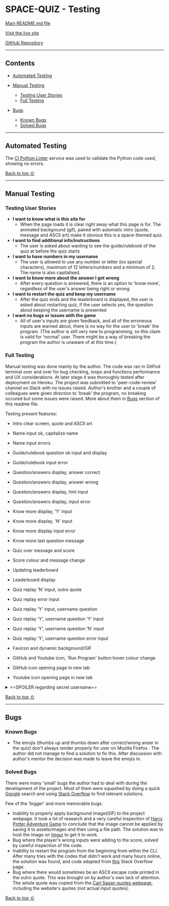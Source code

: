 <!-- Code for readme adapted from author's own project (Portfolio 2),
https://github.com/Boiann/budget-calculator -->

# **SPACE-QUIZ - Testing** 

[Main README.md file](/README.md)

[Visit the live site](https://space-quiz.herokuapp.com/ "Link to Space Quiz")

[GitHub Repository](https://github.com/Boiann/space-quiz "Link to GitHub Repository")

---
## **Contents**
* [Automated Testing](#automated-testing)

* [Manual Testing](#manual-testing)
  * [Testing User Stories](#testing-user-stories)
  * [Full Testing](#full-testing)

* [Bugs](#bugs)
  * [Known Bugs](#known-bugs)
  * [Solved Bugs](#solved-bugs)

---

## Automated Testing

The [CI Python Linter](https://pep8ci.herokuapp.com/) service was used to validate the Python code used, showing no errors.

<!-- img -->

[Back to top ⇧](#space-quiz---testing)

---

## **Manual Testing**

### **Testing User Stories**

* **I want to know what is this site for**
    * When the page loads it is clear right away what this page is for. The animated background (gif), paired with automatic intro (quote, message and ASCII art) make it obvious this is a space-themed quiz.
* **I want to find additional info/instructions**
    * The user is asked about wanting to see the guide/rulebook of the quiz at before the quiz starts
* **I want to have numbers in my username**
    * The user is allowed to use any number or letter (no special characters), maximum of 12 letters/numbers and a minimum of 2. The name is also capitalised.
* **I want to know more about the answer I got wrong**
    * After every question is answered, there is an option to 'know more', regardless of the user's answer being right or wrong
* **I want to restart the quiz and keep my username**
    * After the quiz ends and the leaderboard is displayed, the user is asked about restarting quiz, if the user selects yes, the question about keeping the username is presented
* **I want no bugs or issues with the game**
    * All of user's inputs are given feedback, and all of the erroneous inputs are warned about, there is no way for the user to 'break' the program.
    (The author is still very new to programming, so this claim is valid for 'normal' user. There might be a way of breaking the program the author is unaware of at this time.) 

### **Full Testing**

Manual testing was done mainly by the author. The code was ran in GitPod terminal over and over for bug checking, loops and functions performance and UX considerations. At later stage it was thoroughly tested after deployment on Heroku. The project was submitted to 'peer-code-review' channel on Slack with no issues raised. Author's brother and a couple of colleagues were given direction to 'break' the program, no breaking occured but some issues were raised. More about them in [Bugs](#bugs) section of this readme file.

Testing present features:

- Intro clear screen, quote and ASCII art
 <!-- image -->

- Name input ok, capitalize name
 <!-- image -->

- Name input errors
 <!-- img -->

- Guide/rulebook question ok input and display
 <!-- img -->

- Guide/rulebook input error
 <!-- img -->

- Question/answers display, answer correct
 <!-- img -->

- Question/answers display, answer wrong
 <!-- img -->

- Question/answers display, hint input
 <!-- img -->

- Question/answers display, input error
 <!-- img -->   

- Know more display, 'Y' input
  <!-- img -->

- Know more display, 'N' input
 <!-- img -->

- Know more display input error
 <!-- img -->

- Know more last question message
 <!-- img -->

- Quiz over message and score
 <!-- img -->

- Score colour and message change
 <!-- img -->  

- Updating leaderboard
 <!-- img -->

- Leaderboard display
 <!-- img --> 

- Quiz replay 'N' input, outro quote
 <!-- img -->

- Quiz replay error input
 <!-- img -->

- Quiz replay 'Y' input, username question
 <!-- img -->

- Quiz replay 'Y', username question 'Y' input
 <!-- img -->

- Quiz replay 'Y', username question 'N' input
 <!-- img -->

- Quiz replay 'Y', username question error input 
 <!-- img -->

- Favicon and dynamic background/GIF
 <!-- img -->
- GitHub and Youtube icon, 'Run Program' button hover colour change
 <!-- img -->
- GitHub icon opening page in new tab
 <!-- img -->
- Youtube icon opening page in new tab
 <!-- img -->

<details> 
<summary>==SPOILER regarding secret username==</summary>

 - Secret username input result
 <!-- img -->

 - Secret username score message
 <!-- img -->
</details> 

[Back to top ⇧](#space-quiz---testing)

---

## **Bugs**

### **Known Bugs**

- The emojis (thumbs up and thumbs down after correct/wrong anser in the quiz) don't always render properly for user on Mozilla Firefox . The author did not manage to find a solution to fix this. After discussion with author's mentor the decision was made to leave the emojis in.

### **Solved Bugs**

There were many 'small' bugs the author had to deal with during the development of the project. Most of them were squashed by doing a quick [Google](https://google.com/ "Google home page") search and using [Stack Overflow](https://stackoverflow.com/ "Stack Overflow home page") to find relevant solutions.

Few of the 'bigger' and more memorable bugs:
 - Inability to properly apply background image(GIF) to the project webpage. It took a lot of research and a very careful inspection of [Harry Potter Adventure Game](https://harry-potter-adventure-game.herokuapp.com/ "Link to Harry Potter Adventure Game") to conclude that the image cannot be applied by saving it to assets/images and then using a file path. The solution was to host the image on [Imgur](https://imgur.com/ "Link to Imgur page") to get it to work.
 - Bug where the player's wrong inputs were adding to the score, solved by careful inspection of the code.
 - Inability to restart the program from the beginning from within the CLI. After many tries with the codes that didn't work and many hours online, the solution was found, and code adapted from [this](https://stackoverflow.com/questions/46112605/python3-issue-with-calling-execopen-read-inside-a-function "Link to restart program") Stack Overflow page.
 - Bug where there would sometimes be an ASCII escape code printed in the outro quote. This was brought on by author's own lack of attention. The whole quote was copied from the [Carl Sagan quotes webpage](https://www.goodreads.com/author/quotes/10538.Carl_Sagan "Link to Carl Sagan quotes webpage"), including the website's quotes (not actual input quotes).


[Back to top ⇧](#space-quiz---testing)